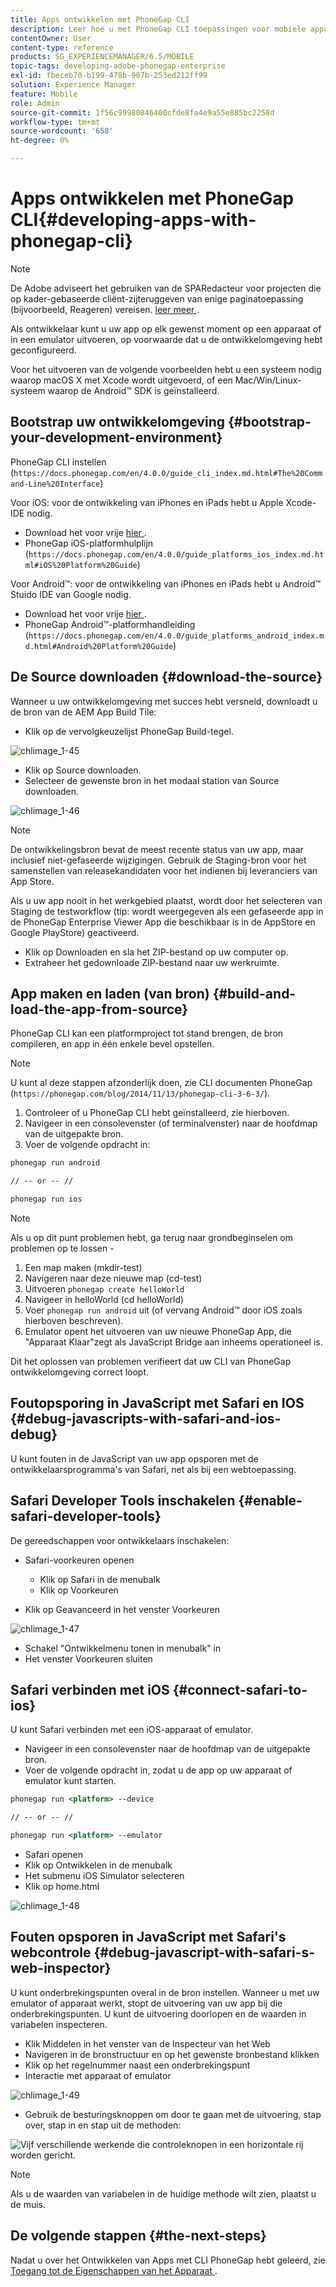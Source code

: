 ```yaml
---
title: Apps ontwikkelen met PhoneGap CLI
description: Leer hoe u met PhoneGap CLI toepassingen voor mobiele apparaten ontwikkelt met behulp van een 'bootstrapped' ontwikkelomgeving.
contentOwner: User
content-type: reference
products: SG_EXPERIENCEMANAGER/6.5/MOBILE
topic-tags: developing-adobe-phonegap-enterprise
exl-id: fbeceb70-b199-478b-907b-253ed212ff99
solution: Experience Manager
feature: Mobile
role: Admin
source-git-commit: 1f56c99980846400cfde8fa4e9a55e885bc2258d
workflow-type: tm+mt
source-wordcount: '658'
ht-degree: 0%

---
```


# Apps ontwikkelen met PhoneGap CLI{#developing-apps-with-phonegap-cli}

>[!NOTE]
>
>De Adobe adviseert het gebruiken van de SPARedacteur voor projecten die op kader-gebaseerde cliënt-zijteruggeven van enige paginatoepassing (bijvoorbeeld, Reageren) vereisen. [ leer meer ](/help/sites-developing/spa-overview.md).

Als ontwikkelaar kunt u uw app op elk gewenst moment op een apparaat of in een emulator uitvoeren, op voorwaarde dat u de ontwikkelomgeving hebt geconfigureerd.

Voor het uitvoeren van de volgende voorbeelden hebt u een systeem nodig waarop macOS X met Xcode wordt uitgevoerd, of een Mac/Win/Linux-systeem waarop de Android™ SDK is geïnstalleerd.

## Bootstrap uw ontwikkelomgeving {#bootstrap-your-development-environment}

PhoneGap CLI instellen (`https://docs.phonegap.com/en/4.0.0/guide_cli_index.md.html#The%20Command-Line%20Interface`)

Voor iOS: voor de ontwikkeling van iPhones en iPads hebt u Apple Xcode-IDE nodig.

* Download het voor vrije [ hier ](https://idmsa.apple.com/IDMSWebAuth/signin?appIdKey=891bd3417a7776362562d2197f89480a8547b108fd934911bcbea0110d07f757&amp;path=%2Fdownload%2F&amp;rv=1).
* PhoneGap iOS-platformhulplijn (`https://docs.phonegap.com/en/4.0.0/guide_platforms_ios_index.md.html#iOS%20Platform%20Guide`)

Voor Android™: voor de ontwikkeling van iPhones en iPads hebt u Android™ Stuido IDE van Google nodig.

* Download het voor vrije [ hier ](https://developer.android.com/studio).
* PhoneGap Android™-platformhandleiding (`https://docs.phonegap.com/en/4.0.0/guide_platforms_android_index.md.html#Android%20Platform%20Guide`)

## De Source downloaden {#download-the-source}

Wanneer u uw ontwikkelomgeving met succes hebt versneld, downloadt u de bron van de AEM App Build Tile:

* Klik op de vervolgkeuzelijst PhoneGap Build-tegel.

![ chlimage_1-45 ](assets/chlimage_1-45.png)

* Klik op Source downloaden.
* Selecteer de gewenste bron in het modaal station van Source downloaden.

![ chlimage_1-46 ](assets/chlimage_1-46.png)

>[!NOTE]
>
>De ontwikkelingsbron bevat de meest recente status van uw app, maar inclusief niet-gefaseerde wijzigingen. Gebruik de Staging-bron voor het samenstellen van releasekandidaten voor het indienen bij leveranciers van App Store.
>
>Als u uw app nooit in het werkgebied plaatst, wordt door het selecteren van Staging de testworkflow (tip: wordt weergegeven als een gefaseerde app in de PhoneGap Enterprise Viewer App die beschikbaar is in de AppStore en Google PlayStore) geactiveerd.

* Klik op Downloaden en sla het ZIP-bestand op uw computer op.
* Extraheer het gedownloade ZIP-bestand naar uw werkruimte.

## App maken en laden (van bron) {#build-and-load-the-app-from-source}

PhoneGap CLI kan een platformproject tot stand brengen, de bron compileren, en app in één enkele bevel opstellen.

>[!NOTE]
>
>U kunt al deze stappen afzonderlijk doen, zie CLI documenten PhoneGap (`https://phonegap.com/blog/2014/11/13/phonegap-cli-3-6-3/`).

1. Controleer of u PhoneGap CLI hebt geïnstalleerd, zie hierboven.
1. Navigeer in een consolevenster (of terminalvenster) naar de hoofdmap van de uitgepakte bron.
1. Voer de volgende opdracht in:

```xml
phonegap run android

// -- or -- //

phonegap run ios
```

>[!NOTE]
>
>Als u op dit punt problemen hebt, ga terug naar grondbeginselen om problemen op te lossen -
>
>1. Een map maken (mkdir-test)
>1. Navigeren naar deze nieuwe map (cd-test)
>1. Uitvoeren `phonegap create helloWorld`
>1. Navigeer in helloWorld (cd helloWorld)
>1. Voer `phonegap run android` uit (of vervang Android™ door iOS zoals hierboven beschreven).
>1. Emulator opent het uitvoeren van uw nieuwe PhoneGap App, die &quot;Apparaat Klaar&quot;zegt als JavaScript Bridge aan inheems operationeel is.
>
>Dit het oplossen van problemen verifieert dat uw CLI van PhoneGap ontwikkelomgeving correct loopt.

## Foutopsporing in JavaScript met Safari en IOS {#debug-javascripts-with-safari-and-ios-debug}

U kunt fouten in de JavaScript van uw app opsporen met de ontwikkelaarsprogramma&#39;s van Safari, net als bij een webtoepassing.

## Safari Developer Tools inschakelen {#enable-safari-developer-tools}

De gereedschappen voor ontwikkelaars inschakelen:

* Safari-voorkeuren openen

   * Klik op Safari in de menubalk
   * Klik op Voorkeuren

* Klik op Geavanceerd in het venster Voorkeuren

![ chlimage_1-47 ](assets/chlimage_1-47.png)

* Schakel &quot;Ontwikkelmenu tonen in menubalk&quot; in
* Het venster Voorkeuren sluiten

## Safari verbinden met iOS {#connect-safari-to-ios}

U kunt Safari verbinden met een iOS-apparaat of emulator.

* Navigeer in een consolevenster naar de hoofdmap van de uitgepakte bron.
* Voer de volgende opdracht in, zodat u de app op uw apparaat of emulator kunt starten.

```xml
phonegap run <platform> --device

// -- or -- //

phonegap run <platform> --emulator
```

* Safari openen
* Klik op Ontwikkelen in de menubalk
* Het submenu iOS Simulator selecteren
* Klik op home.html

![ chlimage_1-48 ](assets/chlimage_1-48.png)

## Fouten opsporen in JavaScript met Safari&#39;s webcontrole {#debug-javascript-with-safari-s-web-inspector}

U kunt onderbrekingspunten overal in de bron instellen. Wanneer u met uw emulator of apparaat werkt, stopt de uitvoering van uw app bij die onderbrekingspunten. U kunt de uitvoering doorlopen en de waarden in variabelen inspecteren.

* Klik Middelen in het venster van de Inspecteur van het Web
* Navigeren in de bronstructuur en op het gewenste bronbestand klikken
* Klik op het regelnummer naast een onderbrekingspunt
* Interactie met apparaat of emulator

![ chlimage_1-49 ](assets/chlimage_1-49.png)

* Gebruik de besturingsknoppen om door te gaan met de uitvoering, stap over, stap in en stap uit de methoden:

![ Vijf verschillende werkende die controleknopen in een horizontale rij worden gericht.](do-not-localize/chlimage_1-4.png)

>[!NOTE]
>
>Als u de waarden van variabelen in de huidige methode wilt zien, plaatst u de muis.

## De volgende stappen {#the-next-steps}

Nadat u over het Ontwikkelen van Apps met CLI PhoneGap hebt geleerd, zie [ Toegang tot de Eigenschappen van het Apparaat ](/help/mobile/phonegap-access-device-features.md).
